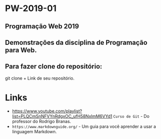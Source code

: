 # PW-2019-01
## Programação Web 2019

## Demonstrações da disciplina de Programação para Web.

## Para fazer clone do repositório:

git clone + Link de seu repositório.

# Links

* https://www.youtube.com/playlist?list=PLQCmSnNFVYnRdgxOC_ufH58NxlmM6VYd1 ```Curso de Git``` - Do professor do Rodrigo Branas.
* ``` https://www.markdownguide.org/ ``` - Um guia para você aprender a usar a linguagem Markdown.
